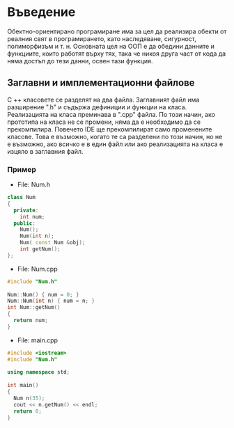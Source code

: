 # Въведение

Обектно-ориентирано програмиране има за цел да реализира обекти от реалния свят в програмирането, като наследяване, сигурност, 
полиморфизъм и т. н. Основната цел на ООП е да обедини данните и функциите, които работят върху тях, така че никоя друга част от 
кода да няма достъп до тези данни, освен тази функция.

## Заглавни и имплементационни файлове

C ++ класовете се разделят на два файла. Заглавният файл има разширение ".h" и съдържа дефиниции и функции на класа. Реализацията на класа преминава в ".cpp" файла. По този начин, ако прототипа на класа не се промени, няма да е необходимо да се прекомпилира. Повечето IDE ще прекомпилират само променените класове. Това е възможно, когато те са разделени по този начин, но не е възможно, ако всичко е в един файл или ако реализацията на класа е изцяло в заглавния файл.

### Пример

- File: Num.h 

```cpp
class Num 
{  
  private:   
    int num;  
  public:   
    Num();
    Num(int n);
    Num( const Num &obj);
    int getNum(); 
}; 
```
- File: Num.cpp 

```cpp
#include "Num.h" 
 
Num::Num() { num = 0; } 
Num::Num(int n) { num = n; } 
int Num::getNum() 
{  
  return num; 
} 
```
- File: main.cpp 
```cpp
#include <iostream> 
#include "Num.h" 
 
using namespace std; 
 
int main() 
{   
  Num n(35);   
  cout << n.getNum() << endl;   
  return 0; 
}  
```
